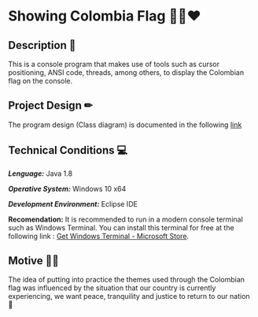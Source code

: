 # Showing Colombia Flag	:yellow_heart::blue_heart::heart:
## **Description** 📑

This is a console program that makes use of tools such as cursor positioning, ANSI code, threads, among others, to display the Colombian flag on the console.

## **Project Design** ✏
The program design (Class diagram) is documented in the following [link](https://github.com/santiagoarevalo/showing-flag-by-console/blob/main/docs/ClassDiagram.pdf)

## **Technical Conditions** 💻
***Lenguage:*** Java 1.8

***Operative System:*** Windows 10 x64 

***Development Environment:*** Eclipse IDE

**Recomendation:** It is recommended to run in a modern console terminal such as Windows Terminal. 
You can install this terminal for free at the following link : [Get Windows Terminal - Microsoft Store](https://www.microsoft.com/en-us/p/windows-terminal/9n0dx20hk701?activetab=pivot:overviewtab).

## **Motive** 🙏🏼
The idea of putting into practice the themes used through the Colombian flag was influenced by the situation that our country is currently experiencing,
we want peace, tranquility and justice to return to our nation 🤍
